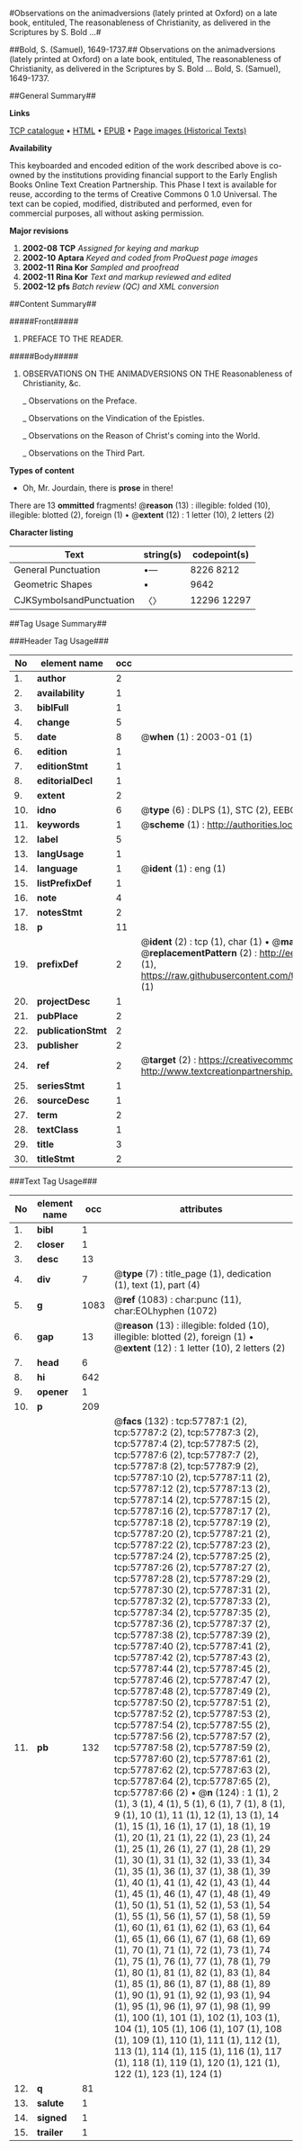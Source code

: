 #Observations on the animadversions (lately printed at Oxford) on a late book, entituled, The reasonableness of Christianity, as delivered in the Scriptures by S. Bold ...#

##Bold, S. (Samuel), 1649-1737.##
Observations on the animadversions (lately printed at Oxford) on a late book, entituled, The reasonableness of Christianity, as delivered in the Scriptures by S. Bold ...
Bold, S. (Samuel), 1649-1737.

##General Summary##

**Links**

[TCP catalogue](http://www.ota.ox.ac.uk/tcp/)  • 
[HTML](http://tei.it.ox.ac.uk/tcp/Texts-HTML/free/A28/A28589.html)  • 
[EPUB](http://tei.it.ox.ac.uk/tcp/Texts-EPUB/free/A28/A28589.epub) • 
[Page images (Historical Texts)](https://data.historicaltexts.jisc.ac.uk/view?pubId=eebo-12259476e&pageId=eebo-12259476e-57787-1)

**Availability**

This keyboarded and encoded edition of the
	       work described above is co-owned by the institutions
	       providing financial support to the Early English Books
	       Online Text Creation Partnership. This Phase I text is
	       available for reuse, according to the terms of Creative
	       Commons 0 1.0 Universal. The text can be copied,
	       modified, distributed and performed, even for
	       commercial purposes, all without asking permission.

**Major revisions**

1. __2002-08__ __TCP__ *Assigned for keying and markup*
1. __2002-10__ __Aptara__ *Keyed and coded from ProQuest page images*
1. __2002-11__ __Rina Kor__ *Sampled and proofread*
1. __2002-11__ __Rina Kor__ *Text and markup reviewed and edited*
1. __2002-12__ __pfs__ *Batch review (QC) and XML conversion*

##Content Summary##

#####Front#####

1. PREFACE
TO THE
READER.

#####Body#####

1. OBSERVATIONS
ON THE
ANIMADVERSIONS
ON THE
Reasonableness of Christianity, &c.

    _ Observations on the Preface.

    _ Observations on the Vindication of
the Epistles.

    _ Observations on the Reason of
Christ's coming into the World.

    _ Observations on the Third Part.

**Types of content**

  * Oh, Mr. Jourdain, there is **prose** in there!

There are 13 **ommitted** fragments! 
 @__reason__ (13) : illegible: folded (10), illegible: blotted (2), foreign (1)  •  @__extent__ (12) : 1 letter (10), 2 letters (2)

**Character listing**


|Text|string(s)|codepoint(s)|
|---|---|---|
|General Punctuation|•—|8226 8212|
|Geometric Shapes|▪|9642|
|CJKSymbolsandPunctuation|〈〉|12296 12297|

##Tag Usage Summary##

###Header Tag Usage###

|No|element name|occ|attributes|
|---|---|---|---|
|1.|__author__|2||
|2.|__availability__|1||
|3.|__biblFull__|1||
|4.|__change__|5||
|5.|__date__|8| @__when__ (1) : 2003-01 (1)|
|6.|__edition__|1||
|7.|__editionStmt__|1||
|8.|__editorialDecl__|1||
|9.|__extent__|2||
|10.|__idno__|6| @__type__ (6) : DLPS (1), STC (2), EEBO-CITATION (1), OCLC (1), VID (1)|
|11.|__keywords__|1| @__scheme__ (1) : http://authorities.loc.gov/ (1)|
|12.|__label__|5||
|13.|__langUsage__|1||
|14.|__language__|1| @__ident__ (1) : eng (1)|
|15.|__listPrefixDef__|1||
|16.|__note__|4||
|17.|__notesStmt__|2||
|18.|__p__|11||
|19.|__prefixDef__|2| @__ident__ (2) : tcp (1), char (1)  •  @__matchPattern__ (2) : ([0-9\-]+):([0-9IVX]+) (1), (.+) (1)  •  @__replacementPattern__ (2) : http://eebo.chadwyck.com/downloadtiff?vid=$1&page=$2 (1), https://raw.githubusercontent.com/textcreationpartnership/Texts/master/tcpchars.xml#$1 (1)|
|20.|__projectDesc__|1||
|21.|__pubPlace__|2||
|22.|__publicationStmt__|2||
|23.|__publisher__|2||
|24.|__ref__|2| @__target__ (2) : https://creativecommons.org/publicdomain/zero/1.0/ (1), http://www.textcreationpartnership.org/docs/. (1)|
|25.|__seriesStmt__|1||
|26.|__sourceDesc__|1||
|27.|__term__|2||
|28.|__textClass__|1||
|29.|__title__|3||
|30.|__titleStmt__|2||


###Text Tag Usage###

|No|element name|occ|attributes|
|---|---|---|---|
|1.|__bibl__|1||
|2.|__closer__|1||
|3.|__desc__|13||
|4.|__div__|7| @__type__ (7) : title_page (1), dedication (1), text (1), part (4)|
|5.|__g__|1083| @__ref__ (1083) : char:punc (11), char:EOLhyphen (1072)|
|6.|__gap__|13| @__reason__ (13) : illegible: folded (10), illegible: blotted (2), foreign (1)  •  @__extent__ (12) : 1 letter (10), 2 letters (2)|
|7.|__head__|6||
|8.|__hi__|642||
|9.|__opener__|1||
|10.|__p__|209||
|11.|__pb__|132| @__facs__ (132) : tcp:57787:1 (2), tcp:57787:2 (2), tcp:57787:3 (2), tcp:57787:4 (2), tcp:57787:5 (2), tcp:57787:6 (2), tcp:57787:7 (2), tcp:57787:8 (2), tcp:57787:9 (2), tcp:57787:10 (2), tcp:57787:11 (2), tcp:57787:12 (2), tcp:57787:13 (2), tcp:57787:14 (2), tcp:57787:15 (2), tcp:57787:16 (2), tcp:57787:17 (2), tcp:57787:18 (2), tcp:57787:19 (2), tcp:57787:20 (2), tcp:57787:21 (2), tcp:57787:22 (2), tcp:57787:23 (2), tcp:57787:24 (2), tcp:57787:25 (2), tcp:57787:26 (2), tcp:57787:27 (2), tcp:57787:28 (2), tcp:57787:29 (2), tcp:57787:30 (2), tcp:57787:31 (2), tcp:57787:32 (2), tcp:57787:33 (2), tcp:57787:34 (2), tcp:57787:35 (2), tcp:57787:36 (2), tcp:57787:37 (2), tcp:57787:38 (2), tcp:57787:39 (2), tcp:57787:40 (2), tcp:57787:41 (2), tcp:57787:42 (2), tcp:57787:43 (2), tcp:57787:44 (2), tcp:57787:45 (2), tcp:57787:46 (2), tcp:57787:47 (2), tcp:57787:48 (2), tcp:57787:49 (2), tcp:57787:50 (2), tcp:57787:51 (2), tcp:57787:52 (2), tcp:57787:53 (2), tcp:57787:54 (2), tcp:57787:55 (2), tcp:57787:56 (2), tcp:57787:57 (2), tcp:57787:58 (2), tcp:57787:59 (2), tcp:57787:60 (2), tcp:57787:61 (2), tcp:57787:62 (2), tcp:57787:63 (2), tcp:57787:64 (2), tcp:57787:65 (2), tcp:57787:66 (2)  •  @__n__ (124) : 1 (1), 2 (1), 3 (1), 4 (1), 5 (1), 6 (1), 7 (1), 8 (1), 9 (1), 10 (1), 11 (1), 12 (1), 13 (1), 14 (1), 15 (1), 16 (1), 17 (1), 18 (1), 19 (1), 20 (1), 21 (1), 22 (1), 23 (1), 24 (1), 25 (1), 26 (1), 27 (1), 28 (1), 29 (1), 30 (1), 31 (1), 32 (1), 33 (1), 34 (1), 35 (1), 36 (1), 37 (1), 38 (1), 39 (1), 40 (1), 41 (1), 42 (1), 43 (1), 44 (1), 45 (1), 46 (1), 47 (1), 48 (1), 49 (1), 50 (1), 51 (1), 52 (1), 53 (1), 54 (1), 55 (1), 56 (1), 57 (1), 58 (1), 59 (1), 60 (1), 61 (1), 62 (1), 63 (1), 64 (1), 65 (1), 66 (1), 67 (1), 68 (1), 69 (1), 70 (1), 71 (1), 72 (1), 73 (1), 74 (1), 75 (1), 76 (1), 77 (1), 78 (1), 79 (1), 80 (1), 81 (1), 82 (1), 83 (1), 84 (1), 85 (1), 86 (1), 87 (1), 88 (1), 89 (1), 90 (1), 91 (1), 92 (1), 93 (1), 94 (1), 95 (1), 96 (1), 97 (1), 98 (1), 99 (1), 100 (1), 101 (1), 102 (1), 103 (1), 104 (1), 105 (1), 106 (1), 107 (1), 108 (1), 109 (1), 110 (1), 111 (1), 112 (1), 113 (1), 114 (1), 115 (1), 116 (1), 117 (1), 118 (1), 119 (1), 120 (1), 121 (1), 122 (1), 123 (1), 124 (1)|
|12.|__q__|81||
|13.|__salute__|1||
|14.|__signed__|1||
|15.|__trailer__|1||

